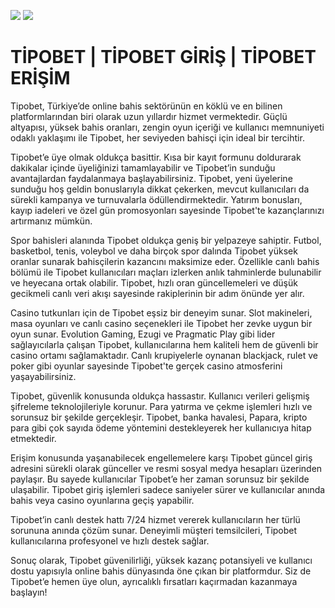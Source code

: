<a href="https://t.ly/CH2w8"><img src="https://romabet.click/wp-content/uploads/2022/01/giris.gif"></a>
<a href="https://t.ly/CH2w8"><img src="https://i.imgur.com/ZwMyWLjl.jpeg"></a>

# TİPOBET | TİPOBET GİRİŞ | TİPOBET ERİŞİM
Tipobet, Türkiye’de online bahis sektörünün en köklü ve en bilinen platformlarından biri olarak uzun yıllardır hizmet vermektedir. Güçlü altyapısı, yüksek bahis oranları, zengin oyun içeriği ve kullanıcı memnuniyeti odaklı yaklaşımı ile Tipobet, her seviyeden bahisçi için ideal bir tercihtir.

Tipobet’e üye olmak oldukça basittir. Kısa bir kayıt formunu doldurarak dakikalar içinde üyeliğinizi tamamlayabilir ve Tipobet’in sunduğu avantajlardan faydalanmaya başlayabilirsiniz. Tipobet, yeni üyelerine sunduğu hoş geldin bonuslarıyla dikkat çekerken, mevcut kullanıcıları da sürekli kampanya ve turnuvalarla ödüllendirmektedir. Yatırım bonusları, kayıp iadeleri ve özel gün promosyonları sayesinde Tipobet'te kazançlarınızı artırmanız mümkün.

Spor bahisleri alanında Tipobet oldukça geniş bir yelpazeye sahiptir. Futbol, basketbol, tenis, voleybol ve daha birçok spor dalında Tipobet yüksek oranlar sunarak bahisçilerin kazancını maksimize eder. Özellikle canlı bahis bölümü ile Tipobet kullanıcıları maçları izlerken anlık tahminlerde bulunabilir ve heyecana ortak olabilir. Tipobet, hızlı oran güncellemeleri ve düşük gecikmeli canlı veri akışı sayesinde rakiplerinin bir adım önünde yer alır.

Casino tutkunları için de Tipobet eşsiz bir deneyim sunar. Slot makineleri, masa oyunları ve canlı casino seçenekleri ile Tipobet her zevke uygun bir oyun sunar. Evolution Gaming, Ezugi ve Pragmatic Play gibi lider sağlayıcılarla çalışan Tipobet, kullanıcılarına hem kaliteli hem de güvenli bir casino ortamı sağlamaktadır. Canlı krupiyelerle oynanan blackjack, rulet ve poker gibi oyunlar sayesinde Tipobet'te gerçek casino atmosferini yaşayabilirsiniz.

Tipobet, güvenlik konusunda oldukça hassastır. Kullanıcı verileri gelişmiş şifreleme teknolojileriyle korunur. Para yatırma ve çekme işlemleri hızlı ve sorunsuz bir şekilde gerçekleşir. Tipobet, banka havalesi, Papara, kripto para gibi çok sayıda ödeme yöntemini destekleyerek her kullanıcıya hitap etmektedir.

Erişim konusunda yaşanabilecek engellemelere karşı Tipobet güncel giriş adresini sürekli olarak günceller ve resmi sosyal medya hesapları üzerinden paylaşır. Bu sayede kullanıcılar Tipobet’e her zaman sorunsuz bir şekilde ulaşabilir. Tipobet giriş işlemleri sadece saniyeler sürer ve kullanıcılar anında bahis veya casino oyunlarına geçiş yapabilir.

Tipobet’in canlı destek hattı 7/24 hizmet vererek kullanıcıların her türlü sorununa anında çözüm sunar. Deneyimli müşteri temsilcileri, Tipobet kullanıcılarına profesyonel ve hızlı destek sağlar.

Sonuç olarak, Tipobet güvenilirliği, yüksek kazanç potansiyeli ve kullanıcı dostu yapısıyla online bahis dünyasında öne çıkan bir platformdur. Siz de Tipobet’e hemen üye olun, ayrıcalıklı fırsatları kaçırmadan kazanmaya başlayın!

